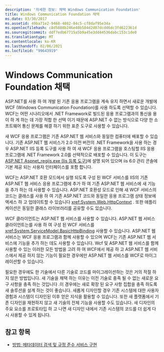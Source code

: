 ```yaml
---
description: '자세한 정보: 채택 Windows Communication Foundation'
title: Windows Communication Foundation 채택
ms.date: 03/30/2017
ms.assetid: 49ba71e2-9468-4082-84c5-cf8daf95e34a
ms.openlocfilehash: c8d5808b246e40b504d2d07dcdd6dc3fd622361d
ms.sourcegitcommit: ddf7edb67715a5b9a45e3dd44536dabc153c1de0
ms.translationtype: MT
ms.contentlocale: ko-KR
ms.lasthandoff: 02/06/2021
ms.locfileid: "99643919"
---
```

# <a name="adopt-windows-communication-foundation"></a>Windows Communication Foundation 채택

ASP.NET를 사용 하 여 개발 된 기존 응용 프로그램을 계속 유지 하면서 새로운 개발에 WCF (Windows Communication Foundation)를 사용 하도록 선택할 수 있습니다. WCF는 어떤 시나리오에서 .NET Framework로 빌드된 응용 프로그램과의 통신을 용이 하 게 하는 데 가장 적합 한 선택 이기 때문에 ASP.NET 수 없는 방식으로 다양 한 소프트웨어 통신 문제를 해결 하기 위한 표준 도구로 사용할 수 있습니다.

새 WCF 응용 프로그램은 기존 ASP.NET 웹 서비스와 동일한 컴퓨터에 배포할 수 있습니다. 기존 ASP.NET 웹 서비스가 2.0 이전 버전의 .NET Framework을 사용 하는 경우 ASP.NET IIS 등록 도구를 사용 하 여 새 WCF 응용 프로그램을 호스팅할 IIS 응용 프로그램에 .NET Framework 2.0를 선택적으로 배포할 수 있습니다. 이 도구는 [ASP.NET Aspnet_regiis.exe (Iis 등록 도구)](/previous-versions/dotnet/netframework-3.5/k6h9cz8h(v=vs.90))에 설명 되어 있으며 iis 6.0 관리 콘솔에 기본 제공 되는 사용자 인터페이스를 포함 합니다.

WCF는 ASP.NET 호환 모드에서 실행 되도록 구성 된 WCF 서비스를 IIS의 기존 ASP.NET 웹 서비스 응용 프로그램에 추가 하 여 기존 ASP.NET 웹 서비스에 새 기능을 추가 하는 데 사용할 수 있습니다. ASP.NET 호환성 모드로 인해 새 WCF 서비스의 코드는 클래스를 사용 하 여 기존 ASP.NET 코드와 동일한 응용 프로그램 상태 정보에 액세스 하 고 업데이트할 수 있습니다 <xref:System.Web.HttpContext> . 또한 애플리케이션은 동일한 클래스 라이브러리를 공유할 수도 있습니다.

WCF 클라이언트는 ASP.NET 웹 서비스를 사용할 수 있습니다. ASP.NET 웹 서비스 클라이언트는를 사용 하 여 구성 된 WCF 서비스를 <xref:System.ServiceModel.BasicHttpBinding> 사용할 수 있습니다. ASP.NET 웹 서비스는 WCF 응용 프로그램과 함께 사용할 수 있으며 WCF는 기존 ASP.NET 웹 서비스에 기능을 추가 하는 데도 사용할 수 있습니다. Wcf 및 ASP.NET 웹 서비스를 함께 사용할 수 있는 이러한 모든 방법을 고려 하 여 WCF에서 제공 하 고 ASP.NET 웹 서비스에서 제공 하지 않는 기능이 필요한 경우에만 ASP.NET 웹 서비스를 WCF로 마이그레이션할 수 있습니다.

필요한 경우에도 한 기술에서 다른 기술로 코드를 마이그레이션하는 것은 거의 적절 하지 않은 방법입니다. 새 기술을 채택 하는 이유는 이전 기술로 충족 될 수 없는 새로운 요구 사항을 충족 하는 것입니다 .이 경우에는 새로 확장 된 요구 사항 집합을 충족 하도록 새 솔루션을 설계 하는 것이 좋습니다. 새롭게 디자인할 경우 기존 시스템에 대한 사용자 경험과 시스템이 디자인된 이후 얻은 지식을 활용할 수 있습니다. 또한 새 플랫폼에서 기존 디자인을 재현하지 않고 새 기술의 전체 기능을 사용할 수도 있습니다. 새 디자인의 주요 요소를 프로토타입 하 고 나면 새 디자인 내에서 기존 시스템의 코드를 더 쉽게 다시 사용할 수 있게 됩니다.

## <a name="see-also"></a>참고 항목

- [방법: 메타데이터 검색 및 규정 준수 서비스 구현](how-to-retrieve-metadata-and-implement-a-compliant-service.md)
